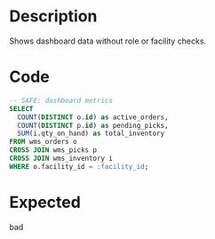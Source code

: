 # Description
Shows dashboard data without role or facility checks.

# Code
```sql
-- SAFE: dashboard metrics
SELECT 
  COUNT(DISTINCT o.id) as active_orders,
  COUNT(DISTINCT p.id) as pending_picks,
  SUM(i.qty_on_hand) as total_inventory
FROM wms_orders o
CROSS JOIN wms_picks p
CROSS JOIN wms_inventory i
WHERE o.facility_id = :facility_id;
```

# Expected
bad
